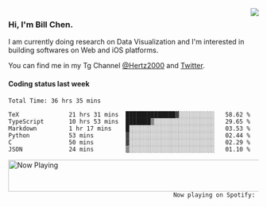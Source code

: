 <img  align="right" src="https://github-readme-stats.vercel.app/api?username=BillChen2k&show_icons=false&count_private=true&hide_title=true">

### Hi, I'm Bill Chen.

I am currently doing research on Data Visualization and I'm interested in building softwares on Web and iOS platforms.

You can find me in my Tg Channel [@Hertz2000](https://t.me/Hertz2000) and [Twitter](https://twitter.com/billchen2k).

#### Coding status last week

<!--START_SECTION:waka-->

```text
Total Time: 36 hrs 35 mins

TeX              21 hrs 31 mins  ██████████████▓░░░░░░░░░░   58.62 %
TypeScript       10 hrs 53 mins  ███████▒░░░░░░░░░░░░░░░░░   29.65 %
Markdown         1 hr 17 mins    █░░░░░░░░░░░░░░░░░░░░░░░░   03.53 %
Python           53 mins         ▓░░░░░░░░░░░░░░░░░░░░░░░░   02.44 %
C                50 mins         ▓░░░░░░░░░░░░░░░░░░░░░░░░   02.29 %
JSON             24 mins         ▒░░░░░░░░░░░░░░░░░░░░░░░░   01.10 %
```

<!--END_SECTION:waka-->


<div>
<a href="https://spotify-now-playing.billchen2k.vercel.app/now-playing?open">
   <img align="right" src="https://spotify-now-playing.billchen2k.vercel.app/now-playing" width="540" height="64" alt="Now Playing">
</a>
</div>

<div>
<p align="right"><code>Now playing on Spotify: </code></p>
</div>

<!--
**BillChen2K/BillChen2K** is a ✨ _special_ ✨ repository because its `README.md` (this file) appears on your GitHub profile.

Here are some ideas to get you started:

- 🔭 I’m currently working on ...
- 🌱 I’m currently learning ...
- 👯 I’m looking to collaborate on ...
- 🤔 I’m looking for help with ...
- 💬 Ask me about ...
- 📫 How to reach me: ...
- 😄 Pronouns: ...
- ⚡ Fun fact: ...
-->

